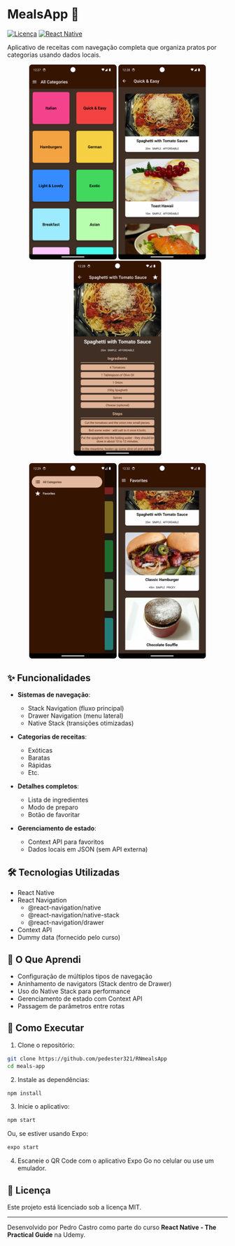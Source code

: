 # MealsApp 🍕

[![Licença](https://img.shields.io/badge/license-MIT-blue.svg)](LICENSE)
[![React Native](https://img.shields.io/badge/React%20Native-v0.72.0-blue)](https://reactnative.dev/)

Aplicativo de receitas com navegação completa que organiza pratos por categorias usando dados locais.

<p align="center">
  <img src="screenshots/tela1.png" width="200" alt="Tela de categorias"/>
  <img src="screenshots/tela2.png" width="200" alt="Lista de receitas"/>  
  <img src="screenshots/tela3.png" width="200" alt="Detalhes da receita"/>
</p>
<p align="center">
  <img src="screenshots/tela4.png" width="200" alt="Aba de navegação"/>
  <img src="screenshots/tela5.png" width="200" alt="Tela de favoritos"/>
</p>

## ✨ Funcionalidades

- **Sistemas de navegação**:
  - Stack Navigation (fluxo principal)
  - Drawer Navigation (menu lateral)
  - Native Stack (transições otimizadas)
  
- **Categorias de receitas**:
  - Exóticas
  - Baratas
  - Rápidas
  - Etc.

- **Detalhes completos**:
  - Lista de ingredientes
  - Modo de preparo
  - Botão de favoritar

- **Gerenciamento de estado**:
  - Context API para favoritos
  - Dados locais em JSON (sem API externa)

## 🛠 Tecnologias Utilizadas

- React Native
- React Navigation
  - @react-navigation/native
  - @react-navigation/native-stack
  - @react-navigation/drawer
- Context API
- Dummy data (fornecido pelo curso)

## 🧠 O Que Aprendi
- Configuração de múltiplos tipos de navegação
- Aninhamento de navigators (Stack dentro de Drawer)
- Uso do Native Stack para performance
- Gerenciamento de estado com Context API
- Passagem de parâmetros entre rotas

## 🚀 Como Executar

1. Clone o repositório:
```bash
git clone https://github.com/pedester321/RNmealsApp
cd meals-app
```

2. Instale as dependências:

```bash
npm install
```

3. Inicie o aplicativo:

```bash
npm start
```

Ou, se estiver usando Expo:

```bash
expo start
```

4. Escaneie o QR Code com o aplicativo Expo Go no celular ou use um emulador.

## 📝 Licença

Este projeto está licenciado sob a licença MIT.

---

Desenvolvido por Pedro Castro como parte do curso **React Native - The Practical Guide** na Udemy.
